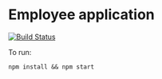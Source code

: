 # Employee application

[![Build Status](https://travis-ci.org/blankoslo/employees.svg?branch=master)](https://travis-ci.org/blankoslo/employees)

To run:

    npm install && npm start
